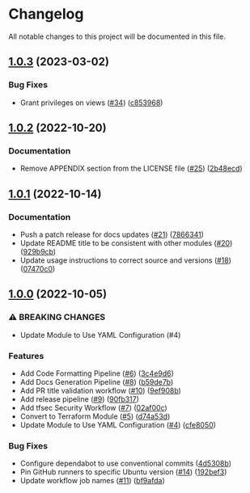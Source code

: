 # Changelog

All notable changes to this project will be documented in this file.

## [1.0.3](https://github.com/Infostrux-Solutions/terraform-snowflake-rbac/compare/v1.0.2...v1.0.3) (2023-03-02)


### Bug Fixes

* Grant privileges on views ([#34](https://github.com/Infostrux-Solutions/terraform-snowflake-rbac/issues/34)) ([c853968](https://github.com/Infostrux-Solutions/terraform-snowflake-rbac/commit/c85396831528d94f2d06c5fbeecba1ce5f3698f1))

## [1.0.2](https://github.com/Infostrux-Solutions/terraform-snowflake-rbac/compare/v1.0.1...v1.0.2) (2022-10-20)


### Documentation

* Remove APPENDIX section from the LICENSE file ([#25](https://github.com/Infostrux-Solutions/terraform-snowflake-rbac/issues/25)) ([2b48ecd](https://github.com/Infostrux-Solutions/terraform-snowflake-rbac/commit/2b48ecd0a727b140f27d4039576ae92aa0770ecb))

## [1.0.1](https://github.com/Infostrux-Solutions/terraform-snowflake-rbac/compare/v1.0.0...v1.0.1) (2022-10-14)


### Documentation

* Push a patch release for docs updates ([#21](https://github.com/Infostrux-Solutions/terraform-snowflake-rbac/issues/21)) ([7866341](https://github.com/Infostrux-Solutions/terraform-snowflake-rbac/commit/7866341bd2ad875c94fc4c7dbc7d9b4b8a9af1da))
* Update README title to be consistent with other modules ([#20](https://github.com/Infostrux-Solutions/terraform-snowflake-rbac/issues/20)) ([929b9cb](https://github.com/Infostrux-Solutions/terraform-snowflake-rbac/commit/929b9cbcf7f2a1d58b8c5064edcea75d62b5b9d3))
* Update usage instructions to correct source and versions ([#18](https://github.com/Infostrux-Solutions/terraform-snowflake-rbac/issues/18)) ([07470c0](https://github.com/Infostrux-Solutions/terraform-snowflake-rbac/commit/07470c0ce18f14ededb47de82c9ff93f79f02e19))

## [1.0.0](https://github.com/Infostrux-Solutions/terraform-snowflake-rbac/compare/v0.3.0...v1.0.0) (2022-10-05)


### ⚠ BREAKING CHANGES

* Update Module to Use YAML Configuration (#4)

### Features

* Add Code Formatting Pipeline ([#6](https://github.com/Infostrux-Solutions/terraform-snowflake-rbac/issues/6)) ([3c4e9d6](https://github.com/Infostrux-Solutions/terraform-snowflake-rbac/commit/3c4e9d610e6b8753a0891fe3705e75e423317a4f))
* Add Docs Generation Pipeline ([#8](https://github.com/Infostrux-Solutions/terraform-snowflake-rbac/issues/8)) ([b59de7b](https://github.com/Infostrux-Solutions/terraform-snowflake-rbac/commit/b59de7b9b8bb8907da3f5dfd05d6156134507153))
* Add PR title validation workflow ([#10](https://github.com/Infostrux-Solutions/terraform-snowflake-rbac/issues/10)) ([9ef908b](https://github.com/Infostrux-Solutions/terraform-snowflake-rbac/commit/9ef908be7e4765acedaae4c5e9f1a34855b66e16))
* Add release pipeline ([#9](https://github.com/Infostrux-Solutions/terraform-snowflake-rbac/issues/9)) ([90fb317](https://github.com/Infostrux-Solutions/terraform-snowflake-rbac/commit/90fb317c502a71e8309920d7fb76de77c1a2848c))
* Add tfsec Security Workflow ([#7](https://github.com/Infostrux-Solutions/terraform-snowflake-rbac/issues/7)) ([02af00c](https://github.com/Infostrux-Solutions/terraform-snowflake-rbac/commit/02af00cf91d135ec584d3eacd214aa83ce5049c4))
* Convert to Terraform Module ([#5](https://github.com/Infostrux-Solutions/terraform-snowflake-rbac/issues/5)) ([d74a53d](https://github.com/Infostrux-Solutions/terraform-snowflake-rbac/commit/d74a53d049d53e58156d382b1f872330098397be))
* Update Module to Use YAML Configuration ([#4](https://github.com/Infostrux-Solutions/terraform-snowflake-rbac/issues/4)) ([cfe8050](https://github.com/Infostrux-Solutions/terraform-snowflake-rbac/commit/cfe80500fddc443b6e564b7784463eaeb4bb7c7b))


### Bug Fixes

* Configure dependabot to use conventional commits ([4d5308b](https://github.com/Infostrux-Solutions/terraform-snowflake-rbac/commit/4d5308b54481a2424a95b7dc92180a5053273609))
* Pin GitHub runners to specific Ubuntu version ([#14](https://github.com/Infostrux-Solutions/terraform-snowflake-rbac/issues/14)) ([192bef3](https://github.com/Infostrux-Solutions/terraform-snowflake-rbac/commit/192bef34f4d700f576274f04700577f633c08418))
* Update workflow job names ([#11](https://github.com/Infostrux-Solutions/terraform-snowflake-rbac/issues/11)) ([bf9afda](https://github.com/Infostrux-Solutions/terraform-snowflake-rbac/commit/bf9afda9b71d8500009ff607da094b0bb434a9a5))

